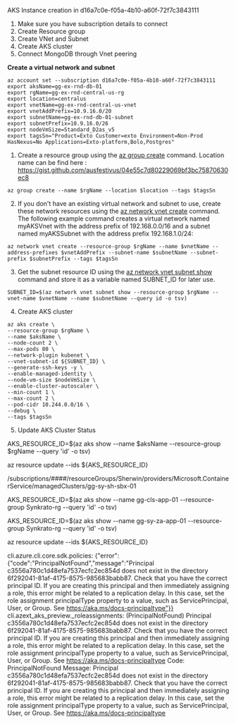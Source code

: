 AKS Instance creation in d16a7c0e-f05a-4b10-a60f-72f7c3843111

1. Make sure you have subscription details to connect
2. Create Resource group
3. Create VNet and Subnet
4. Create AKS cluster
5. Connect MongoDB through Vnet peering

**Create a virtual network and subnet**
```
az account set --subscription d16a7c0e-f05a-4b10-a60f-72f7c3843111
export aksName=gg-ex-rnd-db-01
export rgName=gg-ex-rnd-central-us-rg
export location=centralus 
export vnetName=gg-ex-rnd-central-us-vnet
export vnetAddPrefix=10.9.16.0/20
export subnetName=gg-ex-rnd-db-01-subnet
export subnetPrefix=10.9.16.0/26
export nodeVmSize=Standard_D2as_v5
export tagsSn="Product=Exto Customer=exto Environment=Non-Prod HasNexus=No Applications=Exto-platform,Bolo,Postgres"

```

1. Create a resource group using the [az group create](https://learn.microsoft.com/en-us/cli/azure/group#az_group_create) command. Location name can be find here :  https://gist.github.com/ausfestivus/04e55c7d80229069bf3bc75870630ec8
```
az group create --name $rgName --location $location --tags $tagsSn
```
2. If you don't have an existing virtual network and subnet to use, create these network resources using the [az network vnet create](https://learn.microsoft.com/en-us/cli/azure/network/vnet#az_network_vnet_create) command. The following example command creates a virtual network named myAKSVnet with the address prefix of 192.168.0.0/16 and a subnet named myAKSSubnet with the address prefix 192.168.1.0/24:

```
az network vnet create --resource-group $rgName --name $vnetName --address-prefixes $vnetAddPrefix --subnet-name $subnetName --subnet-prefix $subnetPrefix --tags $tagsSn

```

3. Get the subnet resource ID using the [az network vnet subnet show](https://learn.microsoft.com/en-us/cli/azure/network/vnet/subnet#az_network_vnet_subnet_show) command and store it as a variable named SUBNET_ID for later use.

```
SUBNET_ID=$(az network vnet subnet show --resource-group $rgName --vnet-name $vnetName --name $subnetName --query id -o tsv)
```
4. Create AKS cluster
```
az aks create \
--resource-group $rgName \
--name $aksName \
--node-count 2 \
--max-pods 80 \
--network-plugin kubenet \
--vnet-subnet-id ${SUBNET_ID} \
--generate-ssh-keys -y \
--enable-managed-identity \
--node-vm-size $nodeVmSize \
--enable-cluster-autoscaler \
--min-count 1 \
--max-count 2 \
--pod-cidr 10.244.0.0/16 \
--debug \
--tags $tagsSn
```

5. Update AKS Cluster Status

AKS_RESOURCE_ID=$(az aks show --name $aksName --resource-group $rgName --query 'id' -o tsv)

az resource update --ids ${AKS_RESOURCE_ID}

/subscriptions/####/resourceGroups/Sherwin/providers/Microsoft.ContainerService/managedClusters/gg-sy-sh-sbx-01

AKS_RESOURCE_ID=$(az aks show --name gg-cls-app-01 --resource-group Synkrato-rg --query 'id' -o tsv)

AKS_RESOURCE_ID=$(az aks show --name gg-sy-za-app-01 --resource-group Synkrato-rg --query 'id' -o tsv)

az resource update --ids ${AKS_RESOURCE_ID}


cli.azure.cli.core.sdk.policies: {"error":{"code":"PrincipalNotFound","message":"Principal c3556a780c1d48efa7537ecfc2ec854d does not exist in the directory 6f292041-81af-4175-8575-985683babb87. Check that you have the correct principal ID. If you are creating this principal and then immediately assigning a role, this error might be related to a replication delay. In this case, set the role assignment principalType property to a value, such as ServicePrincipal, User, or Group.  See https://aka.ms/docs-principaltype"}}
cli.azext_aks_preview._roleassignments: (PrincipalNotFound) Principal c3556a780c1d48efa7537ecfc2ec854d does not exist in the directory 6f292041-81af-4175-8575-985683babb87. Check that you have the correct principal ID. If you are creating this principal and then immediately assigning a role, this error might be related to a replication delay. In this case, set the role assignment principalType property to a value, such as ServicePrincipal, User, or Group.  See https://aka.ms/docs-principaltype
Code: PrincipalNotFound
Message: Principal c3556a780c1d48efa7537ecfc2ec854d does not exist in the directory 6f292041-81af-4175-8575-985683babb87. Check that you have the correct principal ID. If you are creating this principal and then immediately assigning a role, this error might be related to a replication delay. In this case, set the role assignment principalType property to a value, such as ServicePrincipal, User, or Group.  See https://aka.ms/docs-principaltype
